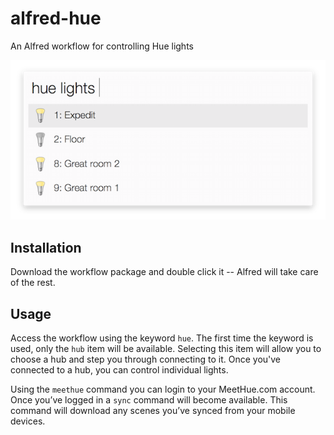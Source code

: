 alfred-hue
==========

An Alfred workflow for controlling Hue lights

![Screenshot](/workflow/screenshot.png?raw=true)

Installation
------------

Download the workflow package and double click it -- Alfred will take care of the rest.

Usage
-----

Access the workflow using the keyword `hue`. The first time the keyword is used, only the `hub` item will be available. Selecting this item will allow you to choose a hub and step you through connecting to it. Once you've connected to a hub, you can control individual lights.

Using the `meethue` command you can login to your MeetHue.com account. Once you’ve logged in a `sync` command will become available. This command will download any scenes you’ve synced from your mobile devices.
